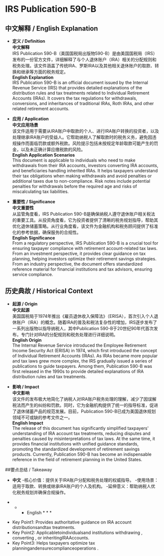 # IRS Publication 590-B

## 中文解释 / English Explanation

* **定义 / Definition**  
  **中文解释**  
  IRS Publication 590-B（美国国税局出版物590-B）是由美国国税局（IRS）发布的一份官方文件，详细解释了与个人退休账户（IRA）相关的分配规则和税务处理。该文件涵盖了传统IRA、罗斯IRA以及其他相关退休账户的取款、转换和继承等方面的税务规定。  
  **English Explanation**  
  IRS Publication 590-B is an official document issued by the Internal Revenue Service (IRS) that provides detailed explanations of the distribution rules and tax treatments related to Individual Retirement Accounts (IRAs). It covers the tax regulations for withdrawals, conversions, and inheritances of traditional IRAs, Roth IRAs, and other related retirement accounts.

* **应用 / Application**  
  **中文应用场景**  
  该文件适用于需要从IRA账户中取款的个人、进行IRA账户转换的投资者，以及处理继承IRA账户的受益人。它帮助纳税人了解取款时的税务义务，避免因违规操作而面临罚款或额外税款。风险提示包括未按规定年龄取款可能产生的罚金，以及未正确计算应缴税款的风险。  
  **English Application Scenarios**  
  This document is applicable to individuals who need to make withdrawals from their IRA accounts, investors converting IRA accounts, and beneficiaries handling inherited IRAs. It helps taxpayers understand their tax obligations when making withdrawals and avoid penalties or additional taxes due to non-compliance. Risk notes include potential penalties for withdrawals before the required age and risks of miscalculating tax liabilities.

* **重要性 / Significance**  
  **中文重要性**  
  从监管角度看，IRS Publication 590-B是确保纳税人遵守退休账户相关税法的重要工具。从投资角度看，它为投资者提供了清晰的税务规划指导，帮助其优化退休储蓄策略。从行业角度看，该文件为金融机构和税务顾问提供了标准化的参考依据，确保服务的合规性。  
  **English Significance**  
  From a regulatory perspective, IRS Publication 590-B is a crucial tool for ensuring taxpayer compliance with retirement account-related tax laws. From an investment perspective, it provides clear guidance on tax planning, helping investors optimize their retirement savings strategies. From an industry perspective, the document offers standardized reference material for financial institutions and tax advisors, ensuring service compliance.

## 历史典故 / Historical Context

* **起源 / Origin**  
  **中文起源**  
  美国国税局于1974年推出《雇员退休收入保障法》（ERISA），首次引入个人退休账户（IRA）的概念。随着IRA的普及和税法复杂性的增加，IRS逐步发布了一系列出版物以指导纳税人，其中Publication 590-B于20世纪90年代首次发布，专门针对IRA的分配规则和税务处理进行详细说明。  
  **English Origin**  
  The Internal Revenue Service introduced the Employee Retirement Income Security Act (ERISA) in 1974, which first introduced the concept of Individual Retirement Accounts (IRAs). As IRAs became more popular and tax laws grew more complex, the IRS gradually issued a series of publications to guide taxpayers. Among them, Publication 590-B was first released in the 1990s to provide detailed explanations of IRA distribution rules and tax treatments.

* **影响 / Impact**  
  **中文影响**  
  该文件的发布极大地简化了纳税人对IRA账户税务处理的理解，减少了因误解税法而产生的纠纷和罚款。同时，它为金融机构提供了统一的指导标准，促进了退休储蓄产品的规范发展。目前，Publication 590-B已成为美国退休规划领域不可或缺的参考文件之一。  
  **English Impact**  
 The release of this document has significantly simplified taxpayers' understanding of IRA account tax treatments, reducing disputes and penalties caused by misinterpretations of tax laws. At the same time, it provides financial institutions with unified guidance standards, promoting the standardized development of retirement savings products. Currently, Publication 590-B has become an indispensable reference in the field of retirement planning in the United States.

##要点总结 / Takeaway

* **中文**
 -核心价值：提供关于IRA账户分配和税务处理的权威指导。
 -使用场景：适用于取款、转换或继承IRA账户的个人及机构。
 -延伸意义：帮助纳税人优化税务规划并确保合规操作。

* * * English * * *
- Key Point1: Provides authoritative guidance on IRA account distributionsandtax treatments.
- Key Point2: Applicabletoindividualsand institutions withdrawing , converting , or inheritingIRAAccounts.
- Key Point3: Helps taxpayers optimize tax planningandensurecomplianceoperations .